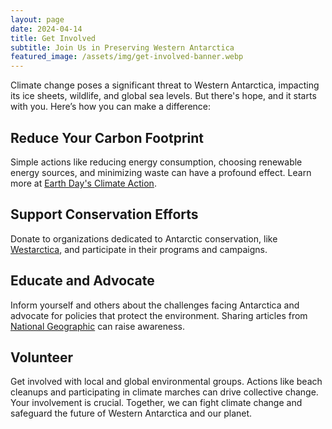 ```yaml
---
layout: page
date: 2024-04-14
title: Get Involved
subtitle: Join Us in Preserving Western Antarctica
featured_image: /assets/img/get-involved-banner.webp
---
```


Climate change poses a significant threat to Western Antarctica, impacting its
ice sheets, wildlife, and global sea levels. But there's hope, and it starts
with you. Here’s how you can make a difference:

## Reduce Your Carbon Footprint

Simple actions like reducing energy consumption, choosing renewable energy
sources, and minimizing waste can have a profound effect. Learn more at [Earth
Day's Climate Action](https://www.earthday.org/actions/).

## Support Conservation Efforts

Donate to organizations dedicated to Antarctic conservation, like
[Westarctica](https://www.westarctica.org), and participate in their programs
and campaigns.

## Educate and Advocate

Inform yourself and others about the challenges facing Antarctica and advocate
for policies that protect the environment. Sharing articles from [National
Geographic](https://www.nationalgeographic.com/environment) can raise
awareness.

## Volunteer

Get involved with local and global environmental groups. Actions like beach
cleanups and participating in climate marches can drive collective change. Your
involvement is crucial. Together, we can fight climate change and safeguard the
future of Western Antarctica and our planet.
